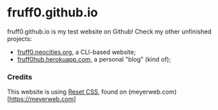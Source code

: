# fruff0.github.io

fruff0.github.io is my test website on Github! Check my other unfinished projects:

- [fruff0.neocities.org](https://fruff0.neocities.org), a CLI-based website;
- [fruff0hub.herokuapp.com](https://fruff0hub.herokuapp.com), a personal "blog" (kind of);

### Credits

This website is using [Reset CSS](https://meyerweb.com/eric/tools/css/reset/index.html), found on (meyerweb.com)[https://meyerweb.com]
